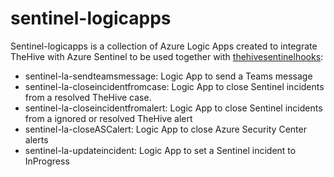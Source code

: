 # sentinel-logicapps

Sentinel-logicapps is a collection of Azure Logic Apps created to integrate TheHive with Azure Sentinel to be used together with [thehivesentinelhooks](../thehive-sentinel-hooks):

- sentinel-la-sendteamsmessage: Logic App to send a Teams message
- sentinel-la-closeincidentfromcase:  Logic App to close Sentinel incidents from a resolved TheHive case.
- sentinel-la-closeincidentfromalert: Logic App to close Sentinel incidents from a ignored or resolved TheHive alert
- sentinel-la-closeASCalert: Logic App to close Azure Security Center alerts
- sentinel-la-updateincident: Logic App to set a Sentinel incident to InProgress

